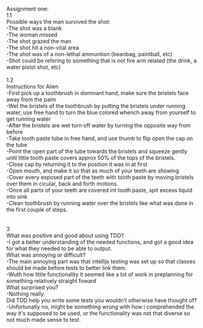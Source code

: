 Assignment one:
<br>1.1
<br>Possible ways the man survived the shot:
 <br> -The shot was a blank
 <br> -The woman missed
 <br> -The shot grazed the man
 <br> -The shot hit a non-vital area
 <br> -The shot was of a non-lethal ammuntion (beanbag, paintball, etc)
 <br> -Shot could be refering to something that is not fire arm related (the drink, a water pistol shot, etc)
<br>
<br>1.2
<br>Instructions for Alien
<br>  -First pick up a toothbrush in dominant hand, make sure the bristels face away from the palm
<br>  -Wet the bristels of the toothbrush by putting the bristels under running water, use free hand to turn the blue colored whench away from yourself to get running water
<br>  -After the bristels are wet turn off water by turning the opposite way from before
<br>  -Take tooth paste tube in free hand, and use thumb to flip open the cap on the tube
<br>  -Point the open part of the tube towards the bristels and squeeze gently until little tooth paste covers approx 50% of the tops of the bristels.
<br>  -Close cap by returning it to the position it was in at first
<br>  -Open mouth, and make it so that as much of your teeth are showing
<br>  -Cover every exposed part of the teeth with tooth paste by moving bristels over them in cicular, back and forth motions.
<br>  -Once all parts of your teeth are covered int tooth paste, spit excess liquid into sink
<br>  -Clean toothbrush by running water over the bristels like what was done in the first couple of steps.
<br>  
<br>3
<br>What was positive and good about using TDD?
<br>-I got a better understanding of the needed functions, and got a good idea for what they needed to be able to output.
<br>What was annoying or difficult?
<br>-The main annoying part was that intellijs testing was set up so that classes should be made before tests to better link them.
<br>-Wuth how little functionality it seemed like a lot of work in preplanning for something relatively straight foward
<br>What surprised you?
<br>-Nothing really.
<br>Did TDD help you write some tests you wouldn’t otherwise have thought of?
<br>-Unfortunatly no, might be something wrong with how i comprehended the way it's supposed to be used, or the functionality was not that diverse so not much made sense to test.


